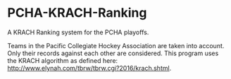 # PCHA-KRACH-Ranking
A KRACH Ranking system for the PCHA playoffs.

Teams in the Pacific Collegiate Hockey Association are taken into account. Only their records against each other are considered. This program uses the KRACH algorithm as defined here: http://www.elynah.com/tbrw/tbrw.cgi?2016/krach.shtml.